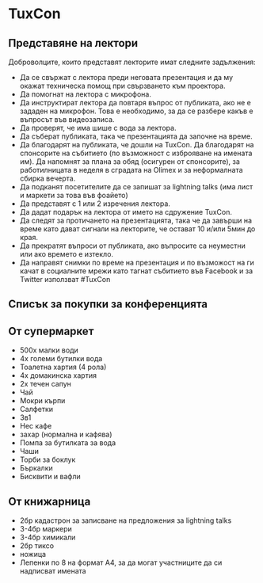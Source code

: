 # TuxCon

## Представяне на лектори

Доброволците, които представят лекторите имат следните задължения:
* Да се свържат с лектора преди неговата презентация и да му окажат техническа помощ при свързването към проектора.
* Да помогнат на лектора с микрофона.
* Да инструктират лектора да повтаря въпрос от публиката, ако не е зададен на микрофон. Това е необходимо, за да се разбере какъв е въпросът във видеозаписа.
* Да проверят, че има шише с вода за лектора.
* Да съберат публиката, така че презентацията да започне на време.
* Да благодарят на публиката, че дошли на TuxCon. Да благодарят на спонсорите на събитието (по възможност с изброяване на имената им). Да напомнят за плана за обяд (осигурен от спонсорите), за работилницата в неделя в сградата на Olimex и за неформалната сбирка вечерта.
* Да подканят посетителите да се запишат за lightning talks (има лист и маркети за това във фоайето)
* Да представят с 1 или 2 изречения лектора.
* Да дадат подарък на лектора от името на сдружение TuxCon.
* Да следят за протичането на презентацията, така че да завърши на време като дават сигнали на лекторите, че остават 10 и/или 5мин до края.
* Да прекратят въпроси от публиката, ако въпросите са неуместни или ако времето е изтекло.
* Да направят снимки по време на презентация и по възможост на ги качат в социалните мрежи като тагнат събитието във Facebook и за Twitter използват #TuxCon

## Списък за покупки за конференцията

## От супермаркет

* 500x малки води
* 4x големи бутилки вода
* Тоалетна хартия (4 рола)
* 4x домакинска хартия
* 2x течен сапун
* Чай
* Мокри кърпи
* Салфетки
* 3в1
* Нес кафе
* захар (нормална и кафява)
* Помпа за бутилката за вода
* Чаши
* Торби за боклук
* Бъркалки
* Бисквити и вафли

## От книжарница

* 2бр кадастрон за записване на предложения за lightning talks
* 3-4бр маркери
* 3-4бр химикали
* 2бр тиксо
* ножица
* Лепенки по 8 на формат A4, за да могат участниците да си надписват имената
